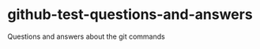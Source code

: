 github-test-questions-and-answers
=================================

Questions and answers about the git commands
